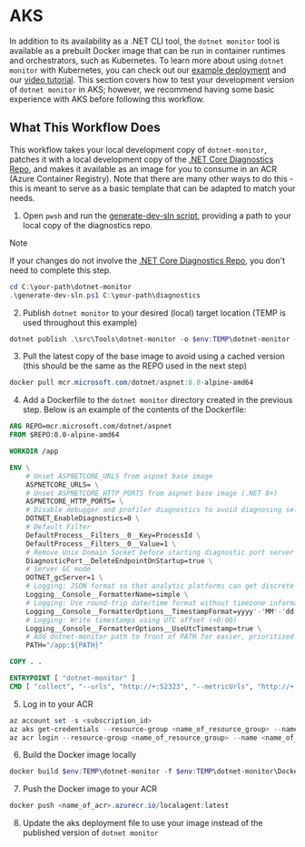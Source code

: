 # AKS

In addition to its availability as a .NET CLI tool, the `dotnet monitor` tool is available as a prebuilt Docker image that can be run in container runtimes and orchestrators, such as Kubernetes. To learn more about using `dotnet monitor` with Kubernetes, you can check out our [example deployment](https://github.com/dotnet/dotnet-monitor/blob/main/documentation/kubernetes.md) and our [video tutorial](https://github.com/dotnet/dotnet-monitor/tree/main/samples/AKS_Tutorial). This section covers how to test your development version of `dotnet monitor` in AKS; however, we recommend having some basic experience with AKS before following this workflow.

## What This Workflow Does

This workflow takes your local development copy of `dotnet-monitor`, patches it with a local development copy of the [.NET Core Diagnostics Repo](https://github.com/dotnet/diagnostics#net-core-diagnostics-repo), and makes it available as an image for you to consume in an ACR (Azure Container Registry). Note that there are many other ways to do this - this is meant to serve as a basic template that can be adapted to match your needs.

1. Open `pwsh` and run the [generate-dev-sln script](https://github.com/dotnet/dotnet-monitor/blob/5c9333c5ba22099d6d4ab86583f3f1b1bb586851/generate-dev-sln.ps1), providing a path to your local copy of the diagnostics repo.

> [!NOTE]
> If your changes do not involve the [.NET Core Diagnostics Repo](https://github.com/dotnet/diagnostics#net-core-diagnostics-repo), you don't need to complete this step.

```ps1
cd C:\your-path\dotnet-monitor
.\generate-dev-sln.ps1 C:\your-path\diagnostics
```

2. Publish `dotnet monitor` to your desired (local) target location (TEMP is used throughout this example)

```ps1
dotnet publish .\src\Tools\dotnet-monitor -o $env:TEMP\dotnet-monitor -c Release -f net8.0
```

3. Pull the latest copy of the base image to avoid using a cached version (this should be the same as the REPO used in the next step)

```ps1
docker pull mcr.microsoft.com/dotnet/aspnet:8.0-alpine-amd64
```

4. Add a Dockerfile to the `dotnet monitor` directory created in the previous step. Below is an example of the contents of the Dockerfile:

```dockerfile
ARG REPO=mcr.microsoft.com/dotnet/aspnet
FROM $REPO:8.0-alpine-amd64

WORKDIR /app

ENV \
    # Unset ASPNETCORE_URLS from aspnet base image
    ASPNETCORE_URLS= \
    # Unset ASPNETCORE_HTTP_PORTS from aspnet base image (.NET 8+)
    ASPNETCORE_HTTP_PORTS= \
    # Disable debugger and profiler diagnostics to avoid diagnosing self.
    DOTNET_EnableDiagnostics=0 \
    # Default Filter
    DefaultProcess__Filters__0__Key=ProcessId \
    DefaultProcess__Filters__0__Value=1 \
    # Remove Unix Domain Socket before starting diagnostic port server
    DiagnosticPort__DeleteEndpointOnStartup=true \
    # Server GC mode
    DOTNET_gcServer=1 \
    # Logging: JSON format so that analytic platforms can get discrete entry information
    Logging__Console__FormatterName=simple \
    # Logging: Use round-trip date/time format without timezone information (always logged in UTC)
    Logging__Console__FormatterOptions__TimestampFormat=yyyy'-'MM'-'dd'T'HH':'mm':'ss'.'fffffff'Z' \
    # Logging: Write timestamps using UTC offset (+0:00)
    Logging__Console__FormatterOptions__UseUtcTimestamp=true \
    # Add dotnet-monitor path to front of PATH for easier, prioritized execution
    PATH="/app:${PATH}"

COPY . .

ENTRYPOINT [ "dotnet-monitor" ]
CMD [ "collect", "--urls", "http://+:52323", "--metricUrls", "http://+:52325" ]

```

5. Log in to your ACR

```ps1
az account set -s <subscription_id>
az aks get-credentials --resource-group <name_of_resource_group> --name <name_of_aks>
az acr login --resource-group <name_of_resource_group> --name <name_of_acr>
```

6. Build the Docker image locally

```ps1
docker build $env:TEMP\dotnet-monitor -f $env:TEMP\dotnet-monitor\Dockerfile.localagent -t <name_of_acr>.azurecr.io/localagent
```

7. Push the Docker image to your ACR

```ps1
docker push <name_of_acr>.azurecr.io/localagent:latest
```

8. Update the aks deployment file to use your image instead of the published version of `dotnet monitor`
